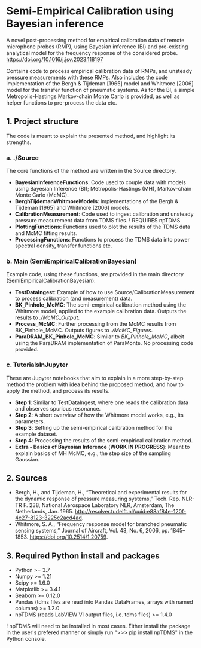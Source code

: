 # Semi-Empirical Calibration using Bayesian inference
A novel post-processing method for empirical calibration data of remote microphone probes (RMP), 
using Bayesian inference (BI) and pre-existing analytical model for the frequency response of the considered probe.
https://doi.org/10.1016/j.jsv.2023.118197

Contains code to process empirical calibration data of RMPs, and unsteady pressure measurements with these RMPs.
Also includes the code implementation of the Bergh & Tijdeman [1965] model and Whitmore [2006] model for the transfer function of pneumatic systems.
As for the BI, a simple Metropolis-Hastings Markov-chain Monte Carlo is provided, as well as helper functions to pre-process the data etc.


## 1. Project structure
The code is meant to explain the presented method, and highlight its strengths. 

### a. ./Source
The core functions of the method are written in the Source directory. 
- **BayesianInferenceFunctions**: Code used to couple data with models using Bayesian Inference (BI); Metropolis-Hastings (MH), Markov-chain Monte Carlo (McMC).
- **BerghTijdemanWhitmoreModels**: Implementations of the Bergh & Tijdeman [1965] and Whitmore [2006] models.
- **CalibrationMeasurement**: Code used to ingest calibration and unsteady pressure measurement data from TDMS files. ! REQUIRES npTDMS
- **PlottingFunctions**: Functions used to plot the results of the TDMS data and McMC fitting results.
- **ProcessingFunctions**: Functions to process the TDMS data into power spectral density, transfer functions etc.

### b. Main (SemiEmpiricalCalibrationBayesian)
Example code, using these functions, are provided in the main directory (SemiEmpiricalCalibrationBayesian):
- **TestDataIngest**: Example of how to use Source/CalibrationMeasurement to process calibration (and measurement) data.
- **BK_Pinhole_McMC**: The semi-empirical calibration method using the Whitmore model, applied to the example calibration data. Outputs the results to *./McMC_Output*.
- **Process_McMC**: Further processing from the McMC results from BK_Pinhole_McMC. Outputs figures to *./McMC_Figures*.
- **ParaDRAM_BK_Pinhole_McMC**: Similar to *BK_Pinhole_McMC*, albeit using the ParaDRAM implementation of ParaMonte. No processing code provided.

### c. TutorialsInJupyter
These are Jupyter notebooks that aim to explain in a more step-by-step method the problem with idea behind the proposed method, and how to apply the method, and process its results.
- **Step 1**: Similar to TestDataIngest, where one reads the calibration data and observes spurious resonance.
- **Step 2**: A short overview of how the Whitmore model works, e.g., its parameters.
- **Step 3**: Setting up the semi-empirical calibration method for the example dataset.
- **Step 4**: Processing the results of the semi-empirical calibration method.
- **Extra - Basics of Bayesian Inference** (**WORK IN PROGRESS**): Meant to explain basics of MH McMC, e.g., the step size of the sampling Gaussian.


## 2. Sources
- Bergh, H., and Tijdeman, H., “Theoretical and experimental results for the dynamic response of pressure measuring systems,” Tech. Rep. NLR-TR F. 238, National Aerospace Laboratory NLR, Amsterdam, The Netherlands, Jan. 1965. http://resolver.tudelft.nl/uuid:e88af84e-120f-4c27-8123-3225c2acd4ad.
- Whitmore, S. A., “Frequency response model for branched pneumatic sensing systems,” Journal of Aircraft, Vol. 43, No. 6, 2006, pp. 1845–1853. https://doi.org/10.2514/1.20759.


## 3. Required Python install and packages
- Python >= 3.7
- Numpy >= 1.21
- Scipy >= 1.6.0
- Matplotlib >= 3.4.1
- Seaborn >= 0.12.0
- Pandas (tdms files are read into Pandas DataFrames, arrays with named columns) >= 1.2.0
- npTDMS (reads LabVIEW VI output files, i.e. tdms files) >= 1.4.0

! npTDMS will need to be installed in most cases. Either install the package in the user's prefered manner or simply run ">>> pip install npTDMS" in the Python console.
